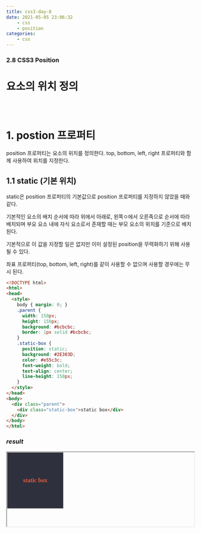 ```yaml
---
title: css3-day-8
date: 2021-05-05 23:06:32
    - css 
    - position
categories: 
    - css
---
```


### 2.8 CSS3 Position
# 요소의 위치 정의

<br><br>

# 1. postion 프로퍼티
position 프로퍼티는 요소의 위치를 정의한다. top, bottom, left, right 프로퍼티와 함께 사용하여 위치를 지정한다.

## 1.1 static (기본 위치)
static은 position 프로퍼티의 기본값으로 position 프로퍼티를 지정하지 않았을 때와 같다. 

기본적인 요소의 배치 순서에 따라 위에서 아래로, 왼쪽ㅇ에서 오른족으로 순서에 따라 배치되며 부요 요소 내에 자식 요소로서 존재할 때는 부모 요소의 위치를 기준으로 배치된다. 

기본적으로 이 값을 지정할 일은 없지만 이미 설정된 position을 무력화하기 위해 사용될 수 있다. 

좌표 프로퍼티(top, bottom, left, right)를 같이 사용할 수 없으며 사용할 경우에는 무시 된다.


``` html
<!DOCTYPE html>
<html>
<head>
  <style>
    body { margin: 0; }
    .parent {
      width: 150px;
      height: 150px;
      background: #bcbcbc;
      border: 1px solid #bcbcbc;
    }
    .static-box {
      position: static;
      background: #2E303D;
      color: #e55c3c;
      font-weight: bold;
      text-align: center;
      line-height: 150px;
    }
  </style>
</head>
<body>
  <div class="parent">
    <div class="static-box">static box</div>
  </div>
</body>
</html>
```
### ***result***

<iframe width='100%' height='200px' srcdoc="
<!DOCTYPE html>
<html>
<head>
  <style>
    body { margin: 0; }
    .parent {
      width: 150px;
      height: 150px;
      background: #bcbcbc;
      border: 1px solid #bcbcbc;
    }
    .static-box {
      position: static;
      background: #2E303D;
      color: #e55c3c;
      font-weight: bold;
      text-align: center;
      line-height: 150px;
    }
  </style>
</head>
<body>
  <div class='parent'>
    <div class='static-box'>static box</div>
  </div>
</body>
</html>
">
</iframe>